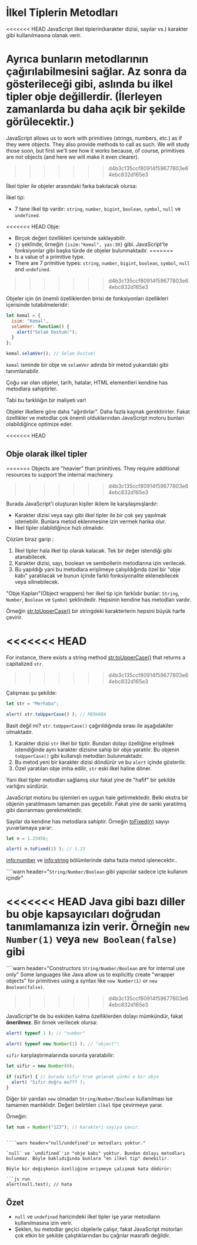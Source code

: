 # İlkel Tiplerin Metodları

<<<<<<< HEAD
JavaScript ilkel tiplerin(karakter dizisi, sayılar vs.) karakter gibi kullanılmasına olanak verir.

Ayrıca bunların metodlarının çağırılabilmesini sağlar. Az sonra da gösterileceği gibi, aslında bu ilkel tipler obje değillerdir. (İlerleyen zamanlarda bu daha açık bir şekilde görülecektir.)
=======
JavaScript allows us to work with primitives (strings, numbers, etc.) as if they were objects. They also provide methods to call as such. We will study those soon, but first we'll see how it works because, of course, primitives are not objects (and here we will make it even clearer).
>>>>>>> d4b3c135ccf80914f59677803e64ebc832d165e3

İlkel tipler ile objeler arasındaki farka bakılacak olursa:

İlkel tip:
- 7 tane ilkel tip vardır: `string`, `number`, `bigint`, `boolean`, `symbol`, `null` ve `undefined`.

<<<<<<< HEAD
Obje:
- Birçok değeri özellikleri içerisinde saklayabilir.
- `{}` şeklinde, örneğin `{isim:"Kemal", yas:30}` gibi. JavaScript'te fonksiyonlar gibi başka türde de objeler bulunmaktadır.
=======
- Is a value of a primitive type.
- There are 7 primitive types: `string`, `number`, `bigint`, `boolean`, `symbol`, `null` and `undefined`.
>>>>>>> d4b3c135ccf80914f59677803e64ebc832d165e3

Objeler için ön önemli özelliklerden birisi de fonksiyonları özellikleri içerisinde tutabilmeleridir:

```js run
let kemal = {
  isim: "Kemal",
  selamVer: function() {
    alert("Selam Dostum!");
  }
};

kemal.selamVer(); // Selam Dostum!
```

`kemal` isminde bir obje ve `selamVer` adında bir metod yukarıdaki gibi tanımlanabilir.

Çoğu var olan objeler, tarih, hatalar, HTML elementleri kendine has metodlara sahiptirler.

Tabi bu farklılığın bir maliyeti var!

Objeler ilkellere göre daha "ağırdırlar". Daha fazla kaynak gerektirirler. Fakat özellikler ve metodlar çok önemli olduklarından JavaScript motoru bunları olabildiğince optimize eder.

<<<<<<< HEAD
## Obje olarak ilkel tipler
=======
Objects are "heavier" than primitives. They require additional resources to support the internal machinery.
>>>>>>> d4b3c135ccf80914f59677803e64ebc832d165e3

Burada JavaScript'i oluşturan kişiler ikilem ile karşılaşmışlardır:

- Karakter dizisi veya sayı gibi ilkel tipler ile bir çok şey yapılmak istenebilir. Bunlara metod eklenmesine izin vermek harika olur.
- İlkel tipler olabildiğince hızlı olmalıdır.

Çözüm biraz garip :

1. İlkel tipler hala ilkel tip olarak kalacak. Tek bir değer istendiği gibi atanabilecek.
2. Karakter dizisi, sayı, boolean ve sembollerin metodlarına izin verilecek.
3. Bu yapıldığı yani bu metodlara erişilmeye çalışıldığında özel bir "obje kabı" yaratılacak ve bunun içinde farklı fonksiyonalite eklenebilecek veya silinebilecek.

"Obje Kapları"(Object wrappers) her ilkel tip için farklıdır bunlar: `String`, `Number`, `Boolean` ve `Symbol` şeklindedir. Hepsinin kendine has metodları vardır.

Örneğin [str.toUpperCase()](https://developer.mozilla.org/en/docs/Web/JavaScript/Reference/Global_Objects/String/toUpperCase)  bir stringdeki karakterlerin hepsini büyük harfe çevirir.

<<<<<<< HEAD
=======
For instance, there exists a string method [str.toUpperCase()](https://developer.mozilla.org/en/docs/Web/JavaScript/Reference/Global_Objects/String/toUpperCase) that returns a capitalized `str`.
>>>>>>> d4b3c135ccf80914f59677803e64ebc832d165e3

Çalışması şu şekilde:

```js run
let str = "Merhaba";

alert( str.toUpperCase() ); // MERHABA
```

Basit değil mi? `str.toUpperCase()` çağırıldığında sırası ile aşağıdakiler olmaktadır.

1. Karakter dizisi `str` ilkel bir tiptir. Bundan dolayı özelliğine erişilmek istendiğinde aynı karakter dizisine sahip bir obje yaratılır. Bu objenin `toUpperCase()` gibi kullanışlı metodları bulunmaktadır.
2. Bu metod yeni bir karakter dizisi döndürür ve bu `alert` içinde gösterilir.
3. Özel yaratılan obje imha edilir, `str` eski ilkel haline döner.

Yani ilkel tipler metodları sağlamış olur fakat yine de "hafif" bir şekilde varlığını sürdürür.

JavaScript motoru bu işlemleri en uygun hale getirmektedir. Belki ekstra bir objenin yaratılmasını tamamen pas geçebilir. Fakat yine de sanki yaratılmış gibi davranması gerekmektedir.

Sayılar da kendine has metodlara sahiptir. Örneğin [toFixed(n)](https://developer.mozilla.org/en-US/docs/Web/JavaScript/Reference/Global_Objects/Number/toFixed) sayıyı yuvarlamaya yarar:

```js run
let n = 1.23456;

alert( n.toFixed(2) ); // 1.23
```
<info:number> ve <info:string> bölümlerinde daha fazla metod işlenecektir..


````warn header="`String/Number/Boolean` gibi yapıcılar sadece içte kullanım içindir"

<<<<<<< HEAD
Java gibi bazı diller bu obje kapsayıcıları doğrudan tanımlamanıza izin verir. Örneğin `new Number(1)` veya `new Boolean(false)` gibi
=======
````warn header="Constructors `String/Number/Boolean` are for internal use only"
Some languages like Java allow us to explicitly create "wrapper objects" for primitives using a syntax like `new Number(1)` or `new Boolean(false)`.
>>>>>>> d4b3c135ccf80914f59677803e64ebc832d165e3

JavaScript'te de bu eskiden kalma özelliklerden dolayı mümkündür, fakat **önerilmez**. Bir örnek verilecek olursa:

```js run
alert( typeof 1 ); // "number"

alert( typeof new Number(1) ); // "object"!
```
`sifir` karşılaştırmalarında sorunla yaratabilir:

```js run
let sifir = new Number(0);

if (sifir) { // burada sıfır true gelecek çünkü o bir obje
  alert( "Sıfır doğru mu??? );
}
```
Diğer bir yandan `new` olmadan `String/Number/Boolean` kullanılması ise tamamen mantıklıdır. Değeri belirtilen `ilkel`  tipe çevirmeye yarar.

Örneğin:
```js
let num = Number("123"); // karakteri sayıya çevir.
```
````

````warn header="null/undefined'ın metodları yoktur."

`null` ve `undifined`'ın "obje kabı" yoktur. Bundan dolayı metodları bulunmaz. Böyle baklıdığında bunlara "en ilkel tip" denebilir.

Böyle bir değişkenin özelliğine erişmeye çalışmak hata dödürür:

```js run
alert(null.test); // hata
````

## Özet

- `null` ve `undefined` haricindeki ilkel tipler işe yarar metodların kullanılmasına izin verir. 
- Şeklen, bu metodlar geçici objelerle çalışır, fakat JavaScript motorları çok etkin bir şekilde çalıştıklarından bu çağrılar masraflı değildir.
